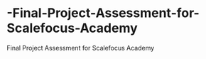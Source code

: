 # -Final-Project-Assessment-for-Scalefocus-Academy
 Final Project Assessment for Scalefocus Academy
